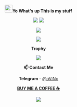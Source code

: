 <p align="center">
<img src="https://media.giphy.com/media/hvRJCLFzcasrR4ia7z/giphy.gif" width="25px"></a><b>Yo What's up This is my stuff</b>
</p>

<p align="center">
  <img src ="https://github-readme-stats.vercel.app/api?username=vincreator&show_icons=true&count_private=true&theme=darcula&hide_border=true&hide=issues,contribs&include_all_commits=true&bg_color=00000000">
  <img src ="https://github-readme-stats.vercel.app/api/top-langs/?username=vincreator&layout=compact&hide_border=true&theme=darcula&bg_color=00000000&langs_count=10&hide=jupyter%20notebook,tex,css,php">
</p>
<!-- <p align="center">
  <img align="left" src ="https://github-readme-stats.vercel.app/api/pin/?username=vincreator&repo=vincreator">
  <img align="right" src ="https://github-readme-stats.vercel.app/api/pin/?username=vincreator&repo=vincreator">
</p> -->

<p align="center">
<img src ="https://komarev.com/ghpvc/?username=vincreator&style=flat-square&color=red">
</p>

<p align="center">
   <img src ="https://media4.giphy.com/media/3otPoLEMiwPMpqJcly/giphy.gif">
</p>

<p align="center">
<b>Trophy</b>
</p>

<p align="center">
   <img src ="https://github-profile-trophy.vercel.app/?username=vincreator&row=2&column=3">
</p>

<p align="center">
<b>📫 Contact Me</b>
</p>
<p align="center">
<b>Telegram</b> - <a href='https://t.me/oViNc'>@oViNc</a>
</p>

<p align="center">
<a href='https://saweria.co/vincreator'><b>BUY ME A COFFEE ☕️</b></a>
</p>

<p align="center">
<img src ="https://www.paypalobjects.com/en_US/i/btn/btn_donateCC_LG.gif">
</p>
